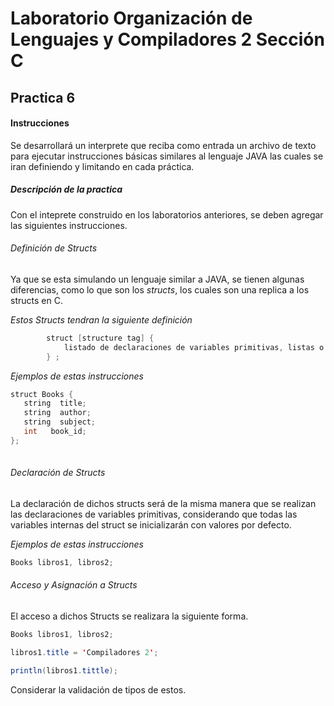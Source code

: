 # Laboratorio Organización de Lenguajes y Compiladores 2 Sección C
## Practica 6

#### Instrucciones 
Se desarrollará un interprete que reciba como entrada un archivo de texto para ejecutar instrucciones básicas similares al lenguaje JAVA las cuales se iran definiendo y limitando en cada práctica.

##### Descripción de la practica
Con el inteprete construido en los laboratorios anteriores, se deben agregar las siguientes instrucciones.

###### Definición de Structs

Ya que se esta simulando un lenguaje similar a JAVA, se tienen algunas diferencias, como lo que son los *structs*, los cuales son una replica a los structs en C.

_Estos Structs tendran la siguiente definición_

``` java 
        struct [structure tag] {
            listado de declaraciones de variables primitivas, listas o structs
        } ; 
```

_Ejemplos de estas instrucciones_

``` java 
struct Books {
   string  title;
   string  author;
   string  subject;
   int   book_id;
};
    
```

###### Declaración de Structs

La declaración de dichos structs será de la misma manera que se realizan las declaraciones de variables primitivas, considerando que todas las variables internas del struct se inicializarán con valores por defecto.

_Ejemplos de estas instrucciones_

``` java 
Books libros1, libros2;

```

###### Acceso y Asignación a Structs

El acceso a dichos Structs se realizara la siguiente forma.

``` java 
Books libros1, libros2;

libros1.title = 'Compiladores 2';

println(libros1.tittle);

```

Considerar la validación de tipos de estos.
